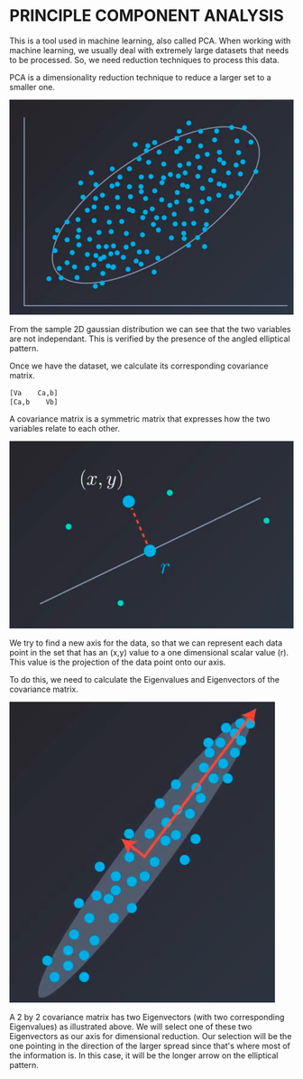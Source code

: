 # PRINCIPLE COMPONENT ANALYSIS

This is a tool used in machine learning, also called PCA. When working with machine learning, we usually deal with extremely large datasets that needs to be processed. So, we need reduction techniques to process this data.

PCA is a dimensionality reduction technique to reduce a larger set to a smaller one.

![PCA Dataset](https://raw.githubusercontent.com/ashwanth1109/learn-ai/master/UD104%20-%20Eigenvalues%20and%20Eigenvectors/PCA-Dataset.png)

From the sample 2D gaussian distribution we can see that the two variables are not independant. This is verified by the presence of the angled elliptical pattern.

Once we have the dataset, we calculate its corresponding covariance matrix.

```
[Va    Ca,b]
[Ca,b    Vb]
```

A covariance matrix is a symmetric matrix that expresses how the two variables relate to each other.

![PCA Dimension Reduction](https://raw.githubusercontent.com/ashwanth1109/learn-ai/master/UD104%20-%20Eigenvalues%20and%20Eigenvectors/PCA-Dimension-Reduction.png)

We try to find a new axis for the data, so that we can represent each data point in the set that has an (x,y) value to a one dimensional scalar value (r).
This value is the projection of the data point onto our axis.

To do this, we need to calculate the Eigenvalues and Eigenvectors of the covariance matrix.

![PCA Eigenvectors](https://raw.githubusercontent.com/ashwanth1109/learn-ai/master/UD104%20-%20Eigenvalues%20and%20Eigenvectors/PCA-Eigenvectors.png)

A 2 by 2 covariance matrix has two Eigenvectors (with two corresponding Eigenvalues) as illustrated above. We will select one of these two Eigenvectors as our axis for dimensional reduction. Our selection will be the one pointing in the direction of the larger spread since that's where most of the information is. In this case, it will be the longer arrow on the elliptical pattern.

